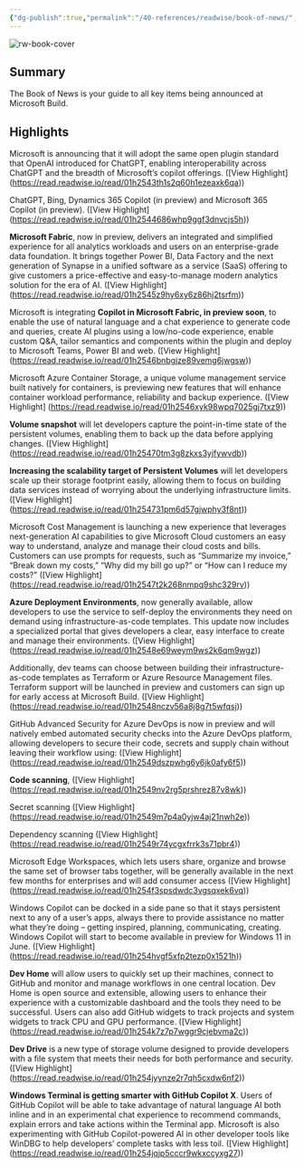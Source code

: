 ```yaml
---
{"dg-publish":true,"permalink":"/40-references/readwise/book-of-news/","tags":["rw/articles"]}
---
```


![rw-book-cover](https://news.microsoft.com/wp-content/uploads/prod/sites/659/2023/05/build-2023-book-of-news-main_1920x652-1024x348.jpg)

## Summary

The Book of News is your guide to all key items being announced at Microsoft Build.

## Highlights

Microsoft is announcing that it will adopt the same open plugin standard that OpenAI introduced for ChatGPT, enabling interoperability across ChatGPT and the breadth of Microsoft’s copilot offerings. ([View Highlight] (https://read.readwise.io/read/01h2543th1s2q60h1ezeaxk6qa))


ChatGPT, Bing, Dynamics 365 Copilot (in preview) and Microsoft 365 Copilot (in preview). ([View Highlight] (https://read.readwise.io/read/01h2544686whp9ggf3dnvcjs5h))


**Microsoft Fabric**, now in preview, delivers an integrated and simplified experience for all analytics workloads and users on an enterprise-grade data foundation. It brings together Power BI, Data Factory and the next generation of Synapse in a unified software as a service (SaaS) offering to give customers a price-effective and easy-to-manage modern analytics solution for the era of AI. ([View Highlight] (https://read.readwise.io/read/01h2545z9hy6xy6z86hj2tsrfm))


Microsoft is integrating **Copilot in Microsoft Fabric, in preview soon**, to enable the use of natural language and a chat experience to generate code and queries, create AI plugins using a low/no-code experience, enable custom Q&A, tailor semantics and components within the plugin and deploy to Microsoft Teams, Power BI and web. ([View Highlight] (https://read.readwise.io/read/01h2546bnbgjze89vemg6jwgsw))


Microsoft Azure Container Storage, a unique volume management service built natively for containers, is previewing new features that will enhance container workload performance, reliability and backup experience. ([View Highlight] (https://read.readwise.io/read/01h2546xyk98wpq7025gj7txz9))


**Volume snapshot** will let developers capture the point-in-time state of the persistent volumes, enabling them to back up the data before applying changes. ([View Highlight] (https://read.readwise.io/read/01h25470tm3g8zkxs3yjfywvdb))


**Increasing the scalability target of Persistent Volumes** will let developers scale up their storage footprint easily, allowing them to focus on building data services instead of worrying about the underlying infrastructure limits. ([View Highlight] (https://read.readwise.io/read/01h254731pm6d57gjwphy3f8nt))


Microsoft Cost Management is launching a new experience that leverages next-generation AI capabilities to give Microsoft Cloud customers an easy way to understand, analyze and manage their cloud costs and bills. Customers can use prompts for requests, such as “Summarize my invoice,” “Break down my costs,” “Why did my bill go up?” or “How can I reduce my costs?” ([View Highlight] (https://read.readwise.io/read/01h2547t2k268nmpq9shc329rv))


**Azure Deployment Environments**, now generally available, allow developers to use the service to self-deploy the environments they need on demand using infrastructure-as-code templates. This update now includes a specialized portal that gives developers a clear, easy interface to create and manage their environments. ([View Highlight] (https://read.readwise.io/read/01h2548e69weym9ws2k6qm9wgz))


Additionally, dev teams can choose between building their infrastructure-as-code templates as Terraform or Azure Resource Management files. Terraform support will be launched in preview and customers can sign up for early access at Microsoft Build. ([View Highlight] (https://read.readwise.io/read/01h2548nczv56a8j8g7t5wfqsj))


GitHub Advanced Security for Azure DevOps is now in preview and will natively embed automated security checks into the Azure DevOps platform, allowing developers to secure their code, secrets and supply chain without leaving their workflow using: ([View Highlight] (https://read.readwise.io/read/01h2549dszpwhg6y6jk0afy6f5))


**Code scanning**, ([View Highlight] (https://read.readwise.io/read/01h2549nv2rg5prshrez87v8wk))


Secret scanning ([View Highlight] (https://read.readwise.io/read/01h2549m7p4a0yjw4aj21nwh2e))


Dependency scanning ([View Highlight] (https://read.readwise.io/read/01h2549r74ycgxfrrk3s71pbr4))


Microsoft Edge Workspaces, which lets users share, organize and browse the same set of browser tabs together, will be generally available in the next few months for enterprises and will add consumer access ([View Highlight] (https://read.readwise.io/read/01h254f3spsdwdc3vgsqxek6vq))


Windows Copilot can be docked in a side pane so that it stays persistent next to any of a user’s apps, always there to provide assistance no matter what they’re doing – getting inspired, planning, communicating, creating.
Windows Copilot will start to become available in preview for Windows 11 in June. ([View Highlight] (https://read.readwise.io/read/01h254hvgf5xfp2tezp0x1521h))


**Dev Home** will allow users to quickly set up their machines, connect to GitHub and monitor and manage workflows in one central location. Dev Home is open source and extensible, allowing users to enhance their experience with a customizable dashboard and the tools they need to be successful. Users can also add GitHub widgets to track projects and system widgets to track CPU and GPU performance. ([View Highlight] (https://read.readwise.io/read/01h254k7z7p7wggr9cjebvma2c))


**Dev Drive** is a new type of storage volume designed to provide developers with a file system that meets their needs for both performance and security. ([View Highlight] (https://read.readwise.io/read/01h254jyynze2r7qh5cxdw6nf2))


**Windows Terminal is getting smarter with GitHub Copilot X**. Users of GitHub Copilot will be able to take advantage of natural language AI both inline and in an experimental chat experience to recommend commands, explain errors and take actions within the Terminal app. Microsoft is also experimenting with GitHub Copilot-powered AI in other developer tools like WinDBG to help developers’ complete tasks with less toil. ([View Highlight] (https://read.readwise.io/read/01h254jqjp5cccr9wkxccyxg27))


